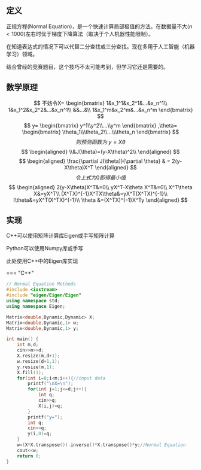 ## 定义

正规方程(Normal Equation)，是一个快速计算局部极值的方法。在数据量不大($n<1000$)左右时优于梯度下降算法（取决于个人机器性能限制）。

在知道表达式的情况下可以代替二分查找或三分查找。现在多用于人工智能（机器学习）领域。

结合曾经的竞赛题目，这个技巧不太可能考到，但学习它还是需要的。

## 数学原理
$$
不妨令X=
\begin{bmatrix}
1&x_1^1&x_2^1&...&x_n^1\\
1&x_1^2&x_2^2&...&x_n^1\\
&&...&\\
1&x_1^m&x_2^m&...&x_n^m
\end{bmatrix}
$$
$$
y=
\begin{bmatrix}
y^1\\y^2\\…\\y^m
\end{bmatrix}
,\theta=
\begin{bmatrix}
\theta_1\\\theta_2\\…\\\theta_n
\end{bmatrix}
$$
$$
则预测函数为\ y=X\theta
$$
$$
\begin{aligned}
\\&J(\theta)=(y-X\theta)^2\\
\end{aligned}
$$
$$
\begin{aligned}
\frac{\partial J(\theta)}{\partial \theta}
& = 2(y-X\theta)X^T
\end{aligned}
$$
$$
令上式为0即得最小值
$$
$$
\begin{aligned}
2(y-X\theta)X^T&=0\\
yX^T-X\theta X^T&=0\\
X^T\theta X&=yX^T\\
(X^TX)^{-1}X^TX\theta&=yX^T(X^TX)^{-1}\\
I\theta&=yX^T(X^TX)^{-1}\\
\theta &=(X^TX)^{-1}X^Ty
\end{aligned}
$$

## 实现
C++可以使用矩阵计算库Eigen或手写矩阵计算

Python可以使用Numpy库或手写

此处使用C++中的Eigen库实现

=== "C++"

```cpp
// Normal Equation Methods
#include <iostream>
#include "eigen/Eigen/Eigen"
using namespace std;
using namespace Eigen;

Matrix<double,Dynamic,Dynamic> X;
Matrix<double,Dynamic,1> w;
Matrix<double,Dynamic,1> y;

int main() {
    int m,d;
    cin>>m>>d;
    X.resize(m,d+1);
    w.resize(d+1,1);
    y.resize(m,1);
    X.fill(1);
    for(int i=0;i<m;i++){//input data
        printf("\nX=\n");
        for(int j=1;j<=d;j++){
            int q;
            cin>>q;
            X(i,j)=q;
        }
        printf("y=");
        int q;
        cin>>q;
        y(i,0)=q;
    }
    w=(X*X.transpose()).inverse()*X.transpose()*y;//Normal Equation
    cout<<w;
    return 0;
}
```
